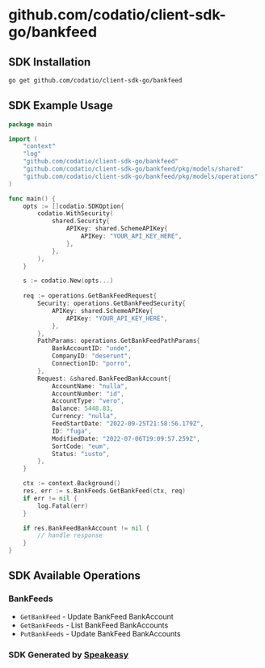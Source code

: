 # github.com/codatio/client-sdk-go/bankfeed

<!-- Start SDK Installation -->
## SDK Installation

```bash
go get github.com/codatio/client-sdk-go/bankfeed
```
<!-- End SDK Installation -->

## SDK Example Usage
<!-- Start SDK Example Usage -->
```go
package main

import (
    "context"
    "log"
    "github.com/codatio/client-sdk-go/bankfeed"
    "github.com/codatio/client-sdk-go/bankfeed/pkg/models/shared"
    "github.com/codatio/client-sdk-go/bankfeed/pkg/models/operations"
)

func main() {
    opts := []codatio.SDKOption{
        codatio.WithSecurity(
            shared.Security{
                APIKey: shared.SchemeAPIKey{
                    APIKey: "YOUR_API_KEY_HERE",
                },
            },
        ),
    }

    s := codatio.New(opts...)
    
    req := operations.GetBankFeedRequest{
        Security: operations.GetBankFeedSecurity{
            APIKey: shared.SchemeAPIKey{
                APIKey: "YOUR_API_KEY_HERE",
            },
        },
        PathParams: operations.GetBankFeedPathParams{
            BankAccountID: "unde",
            CompanyID: "deserunt",
            ConnectionID: "porro",
        },
        Request: &shared.BankFeedBankAccount{
            AccountName: "nulla",
            AccountNumber: "id",
            AccountType: "vero",
            Balance: 5448.83,
            Currency: "nulla",
            FeedStartDate: "2022-09-25T21:58:56.179Z",
            ID: "fuga",
            ModifiedDate: "2022-07-06T19:09:57.259Z",
            SortCode: "eum",
            Status: "iusto",
        },
    }

    ctx := context.Background()
    res, err := s.BankFeeds.GetBankFeed(ctx, req)
    if err != nil {
        log.Fatal(err)
    }

    if res.BankFeedBankAccount != nil {
        // handle response
    }
}
```
<!-- End SDK Example Usage -->

<!-- Start SDK Available Operations -->
## SDK Available Operations


### BankFeeds

* `GetBankFeed` - Update BankFeed BankAccount
* `GetBankFeeds` - List BankFeed BankAccounts
* `PutBankFeeds` - Update BankFeed BankAccounts
<!-- End SDK Available Operations -->

### SDK Generated by [Speakeasy](https://docs.speakeasyapi.dev/docs/using-speakeasy/client-sdks)
